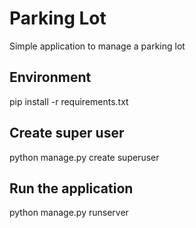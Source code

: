 # Parking Lot
Simple application to manage a parking lot


## Environment
pip install -r requirements.txt

## Create super user
python manage.py create superuser

## Run the application
python manage.py runserver

